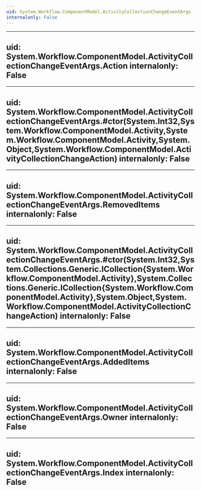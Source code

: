 ```yaml
---
uid: System.Workflow.ComponentModel.ActivityCollectionChangeEventArgs
internalonly: False
---
```


---
uid: System.Workflow.ComponentModel.ActivityCollectionChangeEventArgs.Action
internalonly: False
---

---
uid: System.Workflow.ComponentModel.ActivityCollectionChangeEventArgs.#ctor(System.Int32,System.Workflow.ComponentModel.Activity,System.Workflow.ComponentModel.Activity,System.Object,System.Workflow.ComponentModel.ActivityCollectionChangeAction)
internalonly: False
---

---
uid: System.Workflow.ComponentModel.ActivityCollectionChangeEventArgs.RemovedItems
internalonly: False
---

---
uid: System.Workflow.ComponentModel.ActivityCollectionChangeEventArgs.#ctor(System.Int32,System.Collections.Generic.ICollection{System.Workflow.ComponentModel.Activity},System.Collections.Generic.ICollection{System.Workflow.ComponentModel.Activity},System.Object,System.Workflow.ComponentModel.ActivityCollectionChangeAction)
internalonly: False
---

---
uid: System.Workflow.ComponentModel.ActivityCollectionChangeEventArgs.AddedItems
internalonly: False
---

---
uid: System.Workflow.ComponentModel.ActivityCollectionChangeEventArgs.Owner
internalonly: False
---

---
uid: System.Workflow.ComponentModel.ActivityCollectionChangeEventArgs.Index
internalonly: False
---
